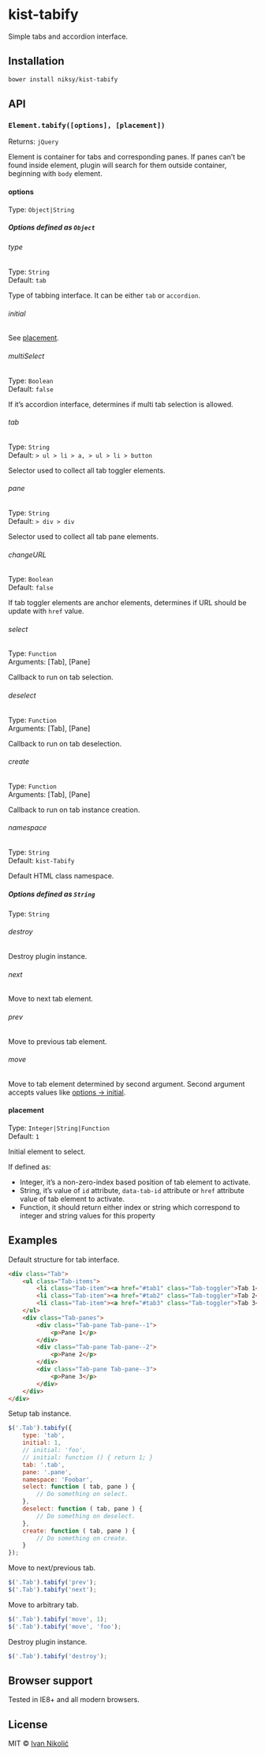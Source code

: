# kist-tabify

Simple tabs and accordion interface.

## Installation

```sh
bower install niksy/kist-tabify
```

## API

### `Element.tabify([options], [placement])`

Returns: `jQuery`

Element is container for tabs and corresponding panes. If panes can’t be found inside element, plugin will search for them outside container, beginning with `body` element.

#### options

Type: `Object|String`

##### Options defined as `Object`

###### type

Type: `String`  
Default: `tab`

Type of tabbing interface. It can be either `tab` or `accordion`.

###### initial

See [placement](#placement).

###### multiSelect

Type: `Boolean`  
Default: `false`

If it’s accordion interface, determines if multi tab selection is allowed.

###### tab

Type: `String`  
Default: `> ul > li > a, > ul > li > button`

Selector used to collect all tab toggler elements.

###### pane

Type: `String`  
Default: `> div > div`

Selector used to collect all tab pane elements.

###### changeURL

Type: `Boolean`  
Default: `false`

If tab toggler elements are anchor elements, determines if URL should be update with `href` value.

###### select

Type: `Function`  
Arguments: [Tab], [Pane]

Callback to run on tab selection.

###### deselect

Type: `Function`  
Arguments: [Tab], [Pane]

Callback to run on tab deselection.

###### create

Type: `Function`  
Arguments: [Tab], [Pane]

Callback to run on tab instance creation.

###### namespace

Type: `String`  
Default: `kist-Tabify`

Default HTML class namespace.

##### Options defined as `String`

Type: `String`

###### destroy

Destroy plugin instance.

###### next

Move to next tab element.

###### prev

Move to previous tab element.

###### move

Move to tab element determined by second argument. Second argument accepts values like [options → initial](#initial).

#### placement

Type: `Integer|String|Function`  
Default: `1`

Initial element to select.

If defined as:

* Integer, it’s a non-zero-index based position of tab element to activate.  
* String, it’s value of `id` attribute, `data-tab-id` attribute or `href` attribute value of tab element to activate.
* Function, it should return either index or string which correspond to integer and string values for this property

## Examples

Default structure for tab interface.

```html
<div class="Tab">
	<ul class="Tab-items">
		<li class="Tab-item"><a href="#tab1" class="Tab-toggler">Tab 1</a></li>
		<li class="Tab-item"><a href="#tab2" class="Tab-toggler">Tab 2</a></li>
		<li class="Tab-item"><a href="#tab3" class="Tab-toggler">Tab 3</a></li>
	</ul>
	<div class="Tab-panes">
		<div class="Tab-pane Tab-pane--1">
			<p>Pane 1</p>
		</div>
		<div class="Tab-pane Tab-pane--2">
			<p>Pane 2</p>
		</div>
		<div class="Tab-pane Tab-pane--3">
			<p>Pane 3</p>
		</div>
	</div>
</div>
```

Setup tab instance.

```js
$('.Tab').tabify({
	type: 'tab',
	initial: 1,
	// initial: 'foo',
	// initial: function () { return 1; }
	tab: '.tab',
	pane: '.pane',
	namespace: 'Foobar',
	select: function ( tab, pane ) {
		// Do something on select.
	},
	deselect: function ( tab, pane ) {
		// Do something on deselect.
	},
	create: function ( tab, pane ) {
		// Do something on create.
	}
});
```

Move to next/previous tab.

```js
$('.Tab').tabify('prev');
$('.Tab').tabify('next');
```

Move to arbitrary tab.

```js
$('.Tab').tabify('move', 1);
$('.Tab').tabify('move', 'foo');
```

Destroy plugin instance.

```js
$('.Tab').tabify('destroy');
```

## Browser support

Tested in IE8+ and all modern browsers.

## License

MIT © [Ivan Nikolić](http://ivannikolic.com)
